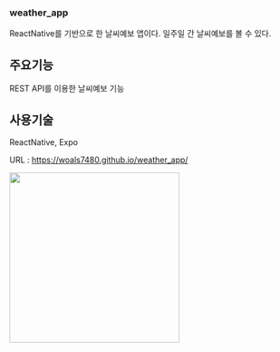 ### weather_app
ReactNative를 기반으로 한 날씨예보 앱이다.
일주일 간 날씨예보를 볼 수 있다.

## 주요기능
REST API를 이용한 날씨예보 기능

## 사용기술
ReactNative, Expo

URL : https://woals7480.github.io/weather_app/

<img src="https://user-images.githubusercontent.com/94383932/242846615-953ff457-9a52-4f41-a482-5184a6168a40.gif" width="300" />
